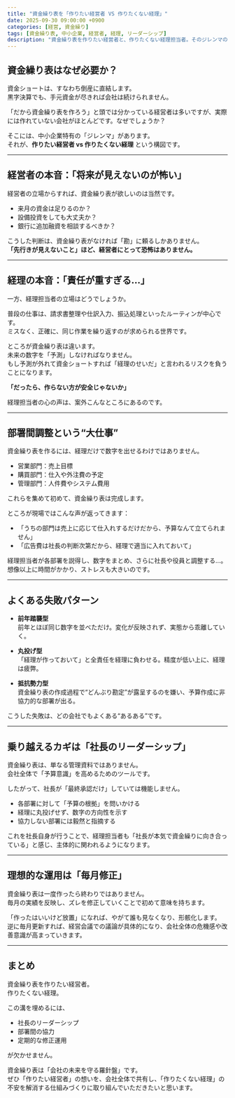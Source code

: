 ```yaml
---
title: "資金繰り表を「作りたい経営者 VS 作りたくない経理」"
date: 2025-09-30 09:00:00 +0900
categories: [経営, 資金繰り]
tags: [資金繰り表, 中小企業, 経営者, 経理, リーダーシップ]
description: "資金繰り表を作りたい経営者と、作りたくない経理担当者。そのジレンマの正体と、乗り越えるための経営者のリーダーシップの重要性について解説します。"
---
```


## 資金繰り表はなぜ必要か？

資金ショートは、すなわち倒産に直結します。  
黒字決算でも、手元資金が尽きれば会社は続けられません。

「だから資金繰り表を作ろう」と頭では分かっている経営者は多いですが、実際には作れていない会社がほとんどです。なぜでしょうか？

そこには、中小企業特有の「ジレンマ」があります。  
それが、**作りたい経営者 vs 作りたくない経理** という構図です。

---

## 経営者の本音：「将来が見えないのが怖い」

経営者の立場からすれば、資金繰り表が欲しいのは当然です。

- 来月の資金は足りるのか？  
- 設備投資をしても大丈夫か？  
- 銀行に追加融資を相談するべきか？  

こうした判断は、資金繰り表がなければ「勘」に頼るしかありません。  
**「先行きが見えないこと」ほど、経営者にとって恐怖はありません。**

---

## 経理の本音：「責任が重すぎる…」

一方、経理担当者の立場はどうでしょうか。

普段の仕事は、請求書整理や仕訳入力、振込処理といったルーティンが中心です。  
ミスなく、正確に、同じ作業を繰り返すのが求められる世界です。

ところが資金繰り表は違います。  
未来の数字を「予測」しなければなりません。  
もし予測が外れて資金ショートすれば「経理のせいだ」と言われるリスクを負うことになります。

**「だったら、作らない方が安全じゃないか」**  

経理担当者の心の声は、案外こんなところにあるのです。

---

## 部署間調整という“大仕事”

資金繰り表を作るには、経理だけで数字を出せるわけではありません。

- 営業部門：売上目標  
- 購買部門：仕入や外注費の予定  
- 管理部門：人件費やシステム費用  

これらを集めて初めて、資金繰り表は完成します。

ところが現場ではこんな声が返ってきます：

- 「うちの部門は売上に応じて仕入れするだけだから、予算なんて立てられません」  
- 「広告費は社長の判断次第だから、経理で適当に入れておいて」  

経理担当者が各部署を説得し、数字をまとめ、さらに社長や役員と調整する…。  
想像以上に時間がかかり、ストレスも大きいのです。

---

## よくある失敗パターン

- **前年踏襲型**  
  前年とほぼ同じ数字を並べただけ。変化が反映されず、実態から乖離していく。

- **丸投げ型**  
  「経理が作っておいて」と全責任を経理に負わせる。精度が低い上に、経理は疲弊。

- **抵抗勢力型**  
  資金繰り表の作成過程で“どんぶり勘定”が露呈するのを嫌い、予算作成に非協力的な部署が出る。

こうした失敗は、どの会社でもよくある“あるある”です。

---

## 乗り越えるカギは「社長のリーダーシップ」

資金繰り表は、単なる管理資料ではありません。  
会社全体で「予算意識」を高めるためのツールです。

したがって、社長が「最終承認だけ」していては機能しません。

- 各部署に対して「予算の根拠」を問いかける  
- 経理に丸投げせず、数字の方向性を示す  
- 協力しない部署には毅然と指摘する  

これを社長自身が行うことで、経理担当者も「社長が本気で資金繰りに向き合っている」と感じ、主体的に関われるようになります。

---

## 理想的な運用は「毎月修正」

資金繰り表は一度作ったら終わりではありません。  
毎月の実績を反映し、ズレを修正していくことで初めて意味を持ちます。

「作ったはいいけど放置」になれば、やがて誰も見なくなり、形骸化します。  
逆に毎月更新すれば、経営会議での議論が具体的になり、会社全体の危機感や改善意識が高まっていきます。

---

## まとめ

資金繰り表を作りたい経営者。  
作りたくない経理。  

この溝を埋めるには、

- 社長のリーダーシップ  
- 部署間の協力  
- 定期的な修正運用  

が欠かせません。  

資金繰り表は「会社の未来を守る羅針盤」です。  
ぜひ「作りたい経営者」の想いを、会社全体で共有し、「作りたくない経理」の不安を解消する仕組みづくりに取り組んでいただきたいと思います。
